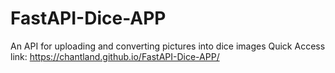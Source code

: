 # FastAPI-Dice-APP
 An API for uploading and converting pictures into dice images
 Quick Access link: https://chantland.github.io/FastAPI-Dice-APP/
